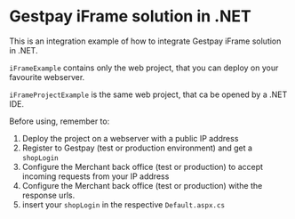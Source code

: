 # Gestpay iFrame solution in .NET 	

This is an integration example of how to integrate Gestpay iFrame solution in .NET. 

`iFrameExample` contains only the web project, that you can deploy on your favourite webserver. 

`iFrameProjectExample` is the same web project, that ca be opened by a .NET IDE. 

Before using, remember to: 

1. Deploy the project on a webserver with a public IP address
2. Register to Gestpay (test or production environment) and get a `shopLogin` 
3. Configure the Merchant back office (test or production) to accept incoming requests from your IP address
4. Configure the Merchant back office (test or production) withe the response urls. 
5. insert your `shopLogin` in the respective `Default.aspx.cs` 